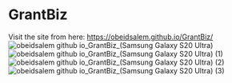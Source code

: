 # GrantBiz
Visit the site from here: https://obeidsalem.github.io/GrantBiz/
![obeidsalem github io_GrantBiz_(Samsung Galaxy S20 Ultra)](https://user-images.githubusercontent.com/86645986/211724888-3583a957-c00f-4eaa-b7d2-48d09eaef50d.png)
![obeidsalem github io_GrantBiz_(Samsung Galaxy S20 Ultra) (1)](https://user-images.githubusercontent.com/86645986/211724895-bfaa8209-6a4f-4145-802e-e9d409898ef7.png)
![obeidsalem github io_GrantBiz_(Samsung Galaxy S20 Ultra) (2)](https://user-images.githubusercontent.com/86645986/211724897-37626475-ff89-43c7-a02d-62ab9a5f6e41.png)
![obeidsalem github io_GrantBiz_(Samsung Galaxy S20 Ultra) (3)](https://user-images.githubusercontent.com/86645986/211724898-83ae31bc-9473-49f9-ad1f-3c87b78c7080.png)
